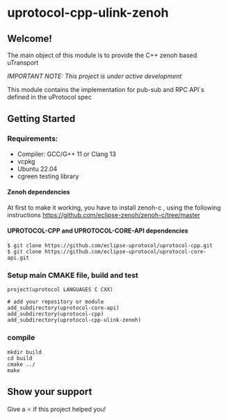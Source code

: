 # uprotocol-cpp-ulink-zenoh

## Welcome!

The main object of this module is to provide the C++ zenoh based uTransport

*_IMPORTANT NOTE:_ This project is under active development*

This module contains the implementation for pub-sub and RPC API`s defined in the uProtocol spec

## Getting Started
### Requirements:
- Compiler: GCC/G++ 11 or Clang 13
- vcpkg
- Ubuntu 22.04
- cgreen testing library

#### Zenoh dependencies

At first to make it working, you have to install zenoh-c , using the following instructions https://github.com/eclipse-zenoh/zenoh-c/tree/master

#### UPROTOCOL-CPP and UPROTOCOL-CORE-API dependencies
```
$ git clone https://github.com/eclipse-uprotocol/uprotocol-cpp.git
$ git clone https://github.com/eclipse-uprotocol/uprotocol-core-api.git
```
### Setup main CMAKE file, build and test
```
project(uprotocol LANGUAGES C CXX)

# add your repository or module
add_subdirectory(uprotocol-core-api)
add_subdirectory(uprotocol-cpp)
add_subdirectory(uprotocol-cpp-ulink-zenoh)
```
### compile
```
mkdir build
cd build
cmake ../
make
```
## Show your support

Give a ⭐️ if this project helped you!
